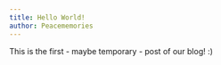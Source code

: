```yaml
---
title: Hello World!
author: Peacememories
---
```


This is the first - maybe temporary - post of our blog! :)
